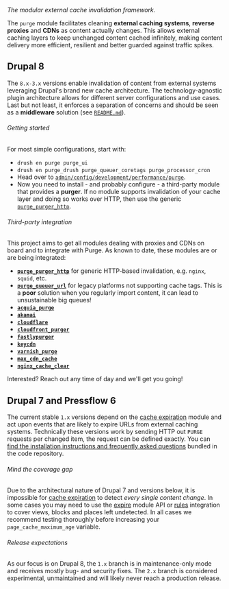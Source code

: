 [//]: # ( clear&&curl -s -F input_files[]=@PROJECTPAGE.md -F from=markdown -F to=html http://c.docverter.com/convert|tail -n+11|head -n-2 )

_The modular external cache invalidation framework._

The ``purge`` module facilitates cleaning **external caching systems**,
**reverse proxies** and **CDNs** as content actually changes. This allows
external caching layers to keep unchanged content cached infinitely, making
content delivery more efficient, resilient and better guarded against traffic
spikes.

## Drupal 8
The ``8.x-3.x`` versions enable invalidation of content from external systems
leveraging Drupal's brand new cache architecture. The technology-agnostic plugin
architecture allows for different server configurations and use cases. Last but
not least, it enforces a separation of concerns and should be seen as a
**middleware** solution (see
[``README.md``](http://cgit.drupalcode.org/purge/plain/README.md?h=8.x-3.x)).

###### Getting started
For most simple configurations, start with:

* ``drush en purge purge_ui``
* ``drush en purge_drush purge_queuer_coretags purge_processor_cron``
* Head over to [``admin/config/development/performance/purge``](http://mysite/admin/config/development/performance/purge).
* Now you need to install - and probably configure -  a third-party module that
  provides a **purger**. If no module supports invalidation of your cache layer
  and doing so works over HTTP, then use the generic [``purge_purger_http``](https://www.drupal.org/project/purge_purger_http).

###### Third-party integration
This project aims to get all modules dealing with proxies and CDNs on board and
to integrate with Purge. As known to date, these modules are or are being
integrated:

 * **[``purge_purger_http``](https://www.drupal.org/project/purge_purger_http)**
   for generic HTTP-based invalidation, e.g. ``nginx``, ``squid``, etc.
 * **[``purge_queuer_url``](https://www.drupal.org/project/purge_queuer_url)**
   for legacy platforms not supporting cache tags. This is a **poor** solution
   when you regularly import content, it can lead to unsustainable big queues!
 * **[``acquia_purge``](https://www.drupal.org/project/acquia_purge)**
 * **[``akamai``](https://www.drupal.org/project/akamai)**
 * **[``cloudflare``](https://www.drupal.org/project/cloudflare)**
 * **[``cloudfront_purger``](https://www.drupal.org/project/cloudfront_purger)**
 * **[``fastlypurger``](https://www.drupal.org/project/fastly)**
 * **[``keycdn``](https://www.drupal.org/project/keycdn)**
 * **[``varnish_purge``](https://www.drupal.org/project/varnish_purge)**
 * **[``max_cdn_cache``](https://www.drupal.org/node/2902048)**
 * **[``nginx_cache_clear``](https://www.drupal.org/node/2902052)**

Interested? Reach out any time of day and we'll get you going!

## Drupal 7 and Pressflow 6
The current stable ``1.x`` versions depend on the [cache expiration](http://drupal.org/project/expire)
module and act upon events that are likely to expire URLs from external caching
systems. Technically these versions work by sending HTTP out ``PURGE`` requests
per changed item, the request can be defined exactly. You can [find the
installation instructions and frequently asked questions](http://cgit.drupalcode.org/purge/plain/README.md?h=7.x-1.x)
bundled in the code repository.

###### Mind the coverage gap
Due to the architectural nature of Drupal 7 and versions below, it is impossible
for [cache expiration](http://drupal.org/project/expire) to detect _every single
content change_. In some cases you may need to use the [expire](http://drupal.org/project/expire)
module API or [rules](http://drupal.org/project/rules) integration to cover
views, blocks and places left undetected. In all cases we recommend testing
thoroughly before increasing your ``page_cache_maximum_age`` variable.

###### Release expectations
As our focus is on Drupal 8, the ``1.x`` branch is in maintenance-only mode and
receives mostly bug- and security fixes. The ``2.x`` branch is considered
experimental, unmaintained and will likely never reach a production release.
